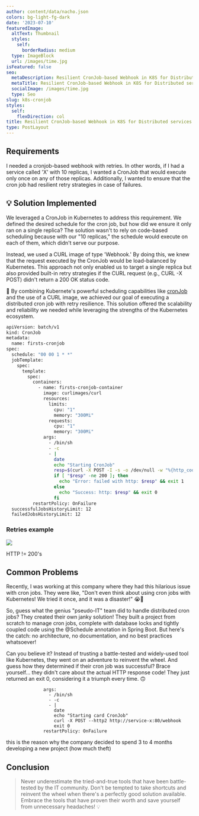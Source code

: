 ```yaml
---
author: content/data/nacho.json
colors: bg-light-fg-dark
date: '2023-07-10'
featuredImage:
  altText: Thumbnail
  styles:
    self:
      borderRadius: medium
  type: ImageBlock
  url: /images/time.jpg
isFeatured: false
seo:
  metaDescription: Resilient CronJob-based Webhook in K8S for Distributed services.
  metaTitle: Resilient CronJob-based Webhook in K8S for Distributed services
  socialImage: /images/time.jpg
  type: Seo
slug: k8s-cronjob
styles:
  self:
    flexDirection: col
title: Resilient CronJob-based Webhook in K8S for Distributed services
type: PostLayout
---
```


## Requirements

I needed a cronjob-based webhook with retries. In other words, if I had a service called 'X' with 10 replicas, I wanted a CronJob that would execute only once on any of those replicas. Additionally, I wanted to ensure that the cron job had resilient retry strategies in case of failures.

## 💡 Solution Implemented

We leveraged a CronJob in Kubernetes to address this requirement. We defined the desired schedule for the cron job, but how did we ensure it only ran on a single replica? The solution wasn't to rely on code-based scheduling because with our "10 replicas," the schedule would execute on each of them, which didn't serve our purpose.

Instead, we used a CURL image of type 'Webhook.' By doing this, we knew that the request executed by the CronJob would be load-balanced by Kubernetes. This approach not only enabled us to target a single replica but also provided built-in retry strategies if the CURL request (e.g., CURL -X POST) didn't return a 200 OK status code.

🚀 By combining Kubernete's powerful scheduling capabilities like  [cronJob](https://crontab.guru/?ref=0.0.0.0#10_*_*_*)  and the use of a CURL image, we achieved our goal of executing a distributed cron job with retry resilience. This solution offered the scalability and reliability we needed while leveraging the strengths of the Kubernetes ecosystem.

```bash
apiVersion: batch/v1
kind: CronJob
metadata:
  name: firsts-cronjob
spec:
  schedule: "00 00 1 * *" 
  jobTemplate:
    spec:
      template:
        spec:
          containers:
            - name: firsts-cronjob-container
              image: curlimages/curl
              resources:
                limits:
                  cpu: "1"
                  memory: "300Mi"
                requests:
                  cpu: "1"
                  memory: "300Mi"
              args:
                - /bin/sh
                - -c
                - |
                  date
                  echo "Starting CronJob"
                  resp=$(curl -X POST -I -s -o /dev/null -w "%{http_code}" --http2 http://service-x:80/webhook | cut -d$' ' -f2)
                  if [ "$resp" -ne 200 ]; then
                    echo "Error: failed with http: $resp" && exit 1
                  else
                    echo "Success: http: $resp" && exit 0
                  fi
          restartPolicy: OnFailure
  successfulJobsHistoryLimit: 12
  failedJobsHistoryLimit: 12
```

### Retries example

![](/images/k8s-cronjob.png)

HTTP != 200's

## **Common Problems**

Recently, I was working at this company where they had this hilarious issue with cron jobs. They were like, "Don't even think about using cron jobs with Kubernetes! We tried it once, and it was a disaster!" 😭🚫

So, guess what the genius "pseudo-IT" team did to handle distributed cron jobs? They created their own janky solution! They built a project from scratch to manage cron jobs, complete with database locks and tightly coupled code using the @Schedule annotation in Spring Boot. But here's the catch: no architecture, no documentation, and no best practices whatsoever!

Can you believe it? Instead of trusting a battle-tested and widely-used tool like Kubernetes, they went on an adventure to reinvent the wheel. And guess how they determined if their cron job was successful? Brace yourself... they didn't care about the actual HTTP response code! They just returned an exit 0, considering it a triumph every time. 🙃

```
              args:
                - /bin/sh
                - -c
                - |
                  date
                  echo "Starting card CronJob"
                  curl -X POST --http2 http://service-x:80/webhook 
                  exit 0
              restartPolicy: OnFailure
```

this is the reason why the company decided to spend 3 to 4 months developing a new project (how much theft)

## Conclusion

> Never underestimate the tried-and-true tools that have been battle-tested by the IT community. Don't be tempted to take shortcuts and reinvent the wheel when there's a perfectly good solution available. Embrace the tools that have proven their worth and save yourself from unnecessary headaches! 💡